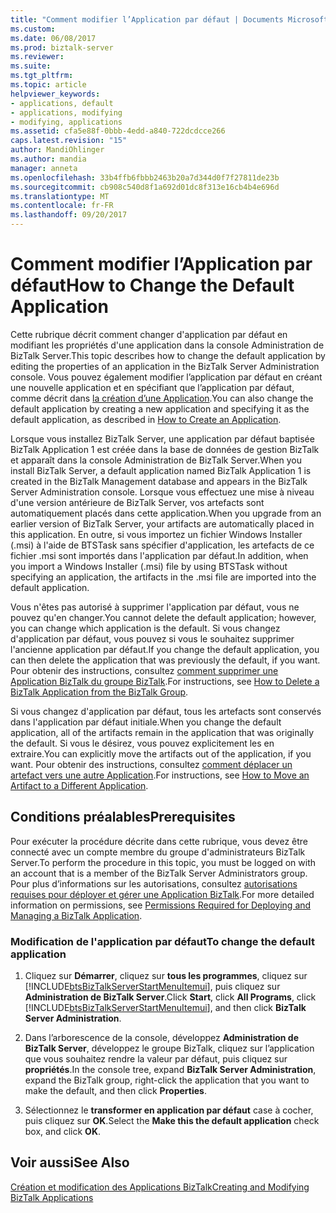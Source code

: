 ```yaml
---
title: "Comment modifier l’Application par défaut | Documents Microsoft"
ms.custom: 
ms.date: 06/08/2017
ms.prod: biztalk-server
ms.reviewer: 
ms.suite: 
ms.tgt_pltfrm: 
ms.topic: article
helpviewer_keywords:
- applications, default
- applications, modifying
- modifying, applications
ms.assetid: cfa5e88f-0bbb-4edd-a840-722dcdcce266
caps.latest.revision: "15"
author: MandiOhlinger
ms.author: mandia
manager: anneta
ms.openlocfilehash: 33b4ffb6fbbb2463b20a7d344d0f7f27811de23b
ms.sourcegitcommit: cb908c540d8f1a692d01dc8f313e16cb4b4e696d
ms.translationtype: MT
ms.contentlocale: fr-FR
ms.lasthandoff: 09/20/2017
---
```

# <a name="how-to-change-the-default-application"></a><span data-ttu-id="0238c-102">Comment modifier l’Application par défaut</span><span class="sxs-lookup"><span data-stu-id="0238c-102">How to Change the Default Application</span></span>
<span data-ttu-id="0238c-103">Cette rubrique décrit comment changer d'application par défaut en modifiant les propriétés d'une application dans la console Administration de BizTalk Server.</span><span class="sxs-lookup"><span data-stu-id="0238c-103">This topic describes how to change the default application by editing the properties of an application in the BizTalk Server Administration console.</span></span> <span data-ttu-id="0238c-104">Vous pouvez également modifier l’application par défaut en créant une nouvelle application et en spécifiant que l’application par défaut, comme décrit dans [la création d’une Application](../core/how-to-create-an-application.md).</span><span class="sxs-lookup"><span data-stu-id="0238c-104">You can also change the default application by creating a new application and specifying it as the default application, as described in [How to Create an Application](../core/how-to-create-an-application.md).</span></span>  
  
 <span data-ttu-id="0238c-105">Lorsque vous installez BizTalk Server, une application par défaut baptisée BizTalk Application 1 est créée dans la base de données de gestion BizTalk et apparaît dans la console Administration de BizTalk Server.</span><span class="sxs-lookup"><span data-stu-id="0238c-105">When you install BizTalk Server, a default application named BizTalk Application 1 is created in the BizTalk Management database and appears in the BizTalk Server Administration console.</span></span> <span data-ttu-id="0238c-106">Lorsque vous effectuez une mise à niveau d'une version antérieure de BizTalk Server, vos artefacts sont automatiquement placés dans cette application.</span><span class="sxs-lookup"><span data-stu-id="0238c-106">When you upgrade from an earlier version of BizTalk Server, your artifacts are automatically placed in this application.</span></span> <span data-ttu-id="0238c-107">En outre, si vous importez un fichier Windows Installer (.msi) à l'aide de BTSTask sans spécifier d'application, les artefacts de ce fichier .msi sont importés dans l'application par défaut.</span><span class="sxs-lookup"><span data-stu-id="0238c-107">In addition, when you import a Windows Installer (.msi) file by using BTSTask without specifying an application, the artifacts in the .msi file are imported into the default application.</span></span>  
  
 <span data-ttu-id="0238c-108">Vous n'êtes pas autorisé à supprimer l'application par défaut, vous ne pouvez qu'en changer.</span><span class="sxs-lookup"><span data-stu-id="0238c-108">You cannot delete the default application; however, you can change which application is the default.</span></span> <span data-ttu-id="0238c-109">Si vous changez d'application par défaut, vous pouvez si vous le souhaitez supprimer l'ancienne application par défaut.</span><span class="sxs-lookup"><span data-stu-id="0238c-109">If you change the default application, you can then delete the application that was previously the default, if you want.</span></span> <span data-ttu-id="0238c-110">Pour obtenir des instructions, consultez [comment supprimer une Application BizTalk du groupe BizTalk](../core/how-to-delete-a-biztalk-application-from-the-biztalk-group.md).</span><span class="sxs-lookup"><span data-stu-id="0238c-110">For instructions, see [How to Delete a BizTalk Application from the BizTalk Group](../core/how-to-delete-a-biztalk-application-from-the-biztalk-group.md).</span></span>  
  
 <span data-ttu-id="0238c-111">Si vous changez d'application par défaut, tous les artefacts sont conservés dans l'application par défaut initiale.</span><span class="sxs-lookup"><span data-stu-id="0238c-111">When you change the default application, all of the artifacts remain in the application that was originally the default.</span></span> <span data-ttu-id="0238c-112">Si vous le désirez, vous pouvez explicitement les en extraire.</span><span class="sxs-lookup"><span data-stu-id="0238c-112">You can explicitly move the artifacts out of the application, if you want.</span></span> <span data-ttu-id="0238c-113">Pour obtenir des instructions, consultez [comment déplacer un artefact vers une autre Application](../core/how-to-move-an-artifact-to-a-different-application.md).</span><span class="sxs-lookup"><span data-stu-id="0238c-113">For instructions, see [How to Move an Artifact to a Different Application](../core/how-to-move-an-artifact-to-a-different-application.md).</span></span>  
  
## <a name="prerequisites"></a><span data-ttu-id="0238c-114">Conditions préalables</span><span class="sxs-lookup"><span data-stu-id="0238c-114">Prerequisites</span></span>  
 <span data-ttu-id="0238c-115">Pour exécuter la procédure décrite dans cette rubrique, vous devez être connecté avec un compte membre du groupe d'administrateurs BizTalk Server.</span><span class="sxs-lookup"><span data-stu-id="0238c-115">To perform the procedure in this topic, you must be logged on with an account that is a member of the BizTalk Server Administrators group.</span></span> <span data-ttu-id="0238c-116">Pour plus d’informations sur les autorisations, consultez [autorisations requises pour déployer et gérer une Application BizTalk](../core/permissions-required-for-deploying-and-managing-a-biztalk-application.md).</span><span class="sxs-lookup"><span data-stu-id="0238c-116">For more detailed information on permissions, see [Permissions Required for Deploying and Managing a BizTalk Application](../core/permissions-required-for-deploying-and-managing-a-biztalk-application.md).</span></span>  
  
### <a name="to-change-the-default-application"></a><span data-ttu-id="0238c-117">Modification de l'application par défaut</span><span class="sxs-lookup"><span data-stu-id="0238c-117">To change the default application</span></span>  
  
1.  <span data-ttu-id="0238c-118">Cliquez sur **Démarrer**, cliquez sur **tous les programmes**, cliquez sur [!INCLUDE[btsBizTalkServerStartMenuItemui](../includes/btsbiztalkserverstartmenuitemui-md.md)], puis cliquez sur **Administration de BizTalk Server**.</span><span class="sxs-lookup"><span data-stu-id="0238c-118">Click **Start**, click **All Programs**, click [!INCLUDE[btsBizTalkServerStartMenuItemui](../includes/btsbiztalkserverstartmenuitemui-md.md)], and then click **BizTalk Server Administration**.</span></span>  
  
2.  <span data-ttu-id="0238c-119">Dans l’arborescence de la console, développez **Administration de BizTalk Server**, développez le groupe BizTalk, cliquez sur l’application que vous souhaitez rendre la valeur par défaut, puis cliquez sur **propriétés**.</span><span class="sxs-lookup"><span data-stu-id="0238c-119">In the console tree, expand **BizTalk Server Administration**, expand the BizTalk group, right-click the application that you want to make the default, and then click **Properties**.</span></span>  
  
3.  <span data-ttu-id="0238c-120">Sélectionnez le **transformer en application par défaut** case à cocher, puis cliquez sur **OK**.</span><span class="sxs-lookup"><span data-stu-id="0238c-120">Select the **Make this the default application** check box, and click **OK**.</span></span>  
  
## <a name="see-also"></a><span data-ttu-id="0238c-121">Voir aussi</span><span class="sxs-lookup"><span data-stu-id="0238c-121">See Also</span></span>  
 [<span data-ttu-id="0238c-122">Création et modification des Applications BizTalk</span><span class="sxs-lookup"><span data-stu-id="0238c-122">Creating and Modifying BizTalk Applications</span></span>](../core/creating-and-modifying-biztalk-applications.md)